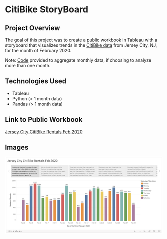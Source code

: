 # CitiBike StoryBoard

## Project Overview

The goal of this project was to create a public workbook in Tableau with a storyboard that visualizes trends in the [CitiBike data](data/citibike_JC_feb2020.csv) from Jersey City, NJ, for the month of February 2020.

Note: [Code](citibike_aggregate_data.ipynb) provided to aggregate monthly data, if choosing to analyze more than one month. 

## Technologies Used

- Tableau
- Python (> 1 month data)
- Pandas (> 1 month data)

## Link to Public Workbook

[Jersey City CitiBike Rentals Feb 2020](https://public.tableau.com/profile/julia.o.brien#!/vizhome/CitiBikeRentals-JC_Feb2020/JerseyCityCitiBikeRentalsFeb2020?publish=yes)

## Images

![](images/totalrides.png)


